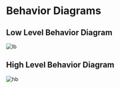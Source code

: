 # Behavior Diagrams
## Low Level Behavior Diagram
![lb](https://user-images.githubusercontent.com/101659804/161384725-7f04fb25-9fd2-4f20-9e84-957c1b455b63.jpg)
## High Level Behavior Diagram
![hb](https://user-images.githubusercontent.com/101659804/161384768-dd280656-d108-411f-9ff0-0a9a93614bba.jpg)

